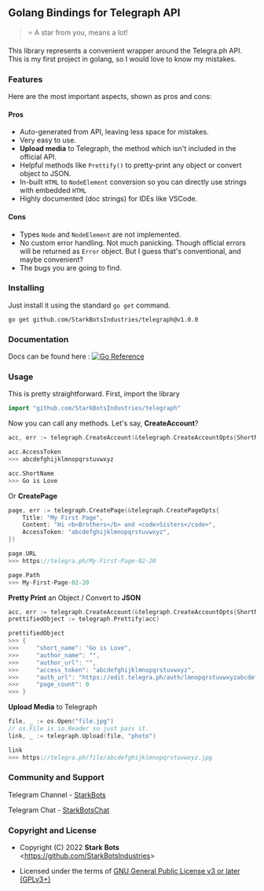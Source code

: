 ## Golang Bindings for Telegraph API

> ⭐️ A star from you, means a lot!

This library represents a convenient wrapper around the Telegra.ph API. This is my first project in golang, so I would love to know my mistakes.

### Features

Here are the most important aspects, shown as pros and cons:

#### Pros

- Auto-generated from API, leaving less space for mistakes.
- Very easy to use.
- **Upload media** to Telegraph, the method which isn't included in the official API.
- Helpful methods like `Prettify()` to pretty-print any object or convert object to JSON.
- In-built `HTML` to `NodeElement` conversion so you can directly use strings with embedded `HTML`
- Highly documented (doc strings) for IDEs like VSCode.

#### Cons

- Types `Node` and `NodeElement` are not implemented.
- No custom error handling. Not much panicking. Though official errors will be returned as `Error` object. But I guess that's conventional, and maybe convenient?
- The bugs you are going to find.

### Installing

Just install it using the standard `go get` command.

```shell
go get github.com/StarkBotsIndustries/telegraph@v1.0.0
```

### Documentation

Docs can be found here : [![Go Reference](https://pkg.go.dev/badge/github.com/StarkBotsIndustries/telegraph.svg)](https://pkg.go.dev/github.com/StarkBotsIndustries/telegraph)

### Usage

This is pretty straightforward. First, import the library

```go
import "github.com/StarkBotsIndustries/telegraph"
```

Now you can call any methods. Let's say, **CreateAccount**?

```go
acc, err := telegraph.CreateAccount(&telegraph.CreateAccountOpts{ShortName: "Go is Love"})

acc.AccessToken
>>> abcdefghijklmnopqrstuvwxyz

acc.ShortName
>>> Go is Love
```

Or **CreatePage**

```go
page, err := telegraph.CreatePage(&telegraph.CreatePageOpts{
    Title: "My First Page", 
    Content: "Hi <b>Brothers</b> and <code>Sisters</code>", 
    AccessToken: "abcdefghijklmnopqrstuvwxyz",
})

page.URL
>>> https://telegra.ph/My-First-Page-02-20

page.Path
>>> My-First-Page-02-20
```

**Pretty Print** an Object / Convert to **JSON**

```go
acc, err := telegraph.CreateAccount(&telegraph.CreateAccountOpts{ShortName: "Go is Love"})
prettifiedObject := telegraph.Prettify(acc)

prettifiedObject
>>> {
>>>     "short_name": "Go is Love",
>>>     "author_name": "",
>>>     "author_url": "",
>>>     "access_token": "abcdefghijklmnopqrstuvwxyz",
>>>     "auth_url": "https://edit.telegra.ph/auth/lmnopqrstuvwxyzabcdefghijk",
>>>     "page_count": 0
>>> }
```

**Upload Media** to Telegraph

```go
file, _ := os.Open("file.jpg")
// os.File is io.Reader so just pass it.
link, _ := telegraph.Upload(file, "photo")

link
>>> https://telegra.ph/file/abcdefghijklmnopqrstuvwxyz.jpg
```

### Community and Support

Telegram Channel - [StarkBots](https://t.me/StarkBots)

Telegram Chat - [StarkBotsChat](https://t.me/StarkBotsChat)

### Copyright and License

- Copyright (C) 2022 **Stark Bots** <<https://github.com/StarkBotsIndustries>>

- Licensed under the terms of [GNU General Public License v3 or later (GPLv3+)](https://github.com/StarkBotsIndustries/telegraph/blob/master/LICENSE)
